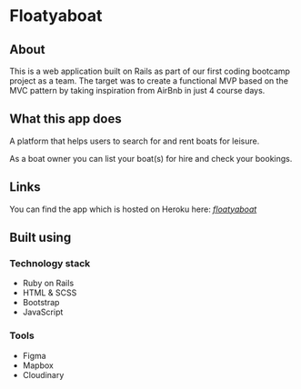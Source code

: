 # Floatyaboat 

## About

This is a web application built on Rails as part of our first coding bootcamp project as a team.
The target was to create a functional MVP based on the MVC pattern by taking inspiration from AirBnb in just 4 course days.


## What this app does

A platform that helps users to search for and rent boats for leisure.

As a boat owner you can list your boat(s) for hire and check your bookings.

## Links

You can find the app which is hosted on Heroku here: *[floatyaboat](https://floatyaboat.herokuapp.com/)*

## Built using

### Technology stack

- Ruby on Rails
- HTML & SCSS
- Bootstrap
- JavaScript

### Tools

- Figma
- Mapbox
- Cloudinary

